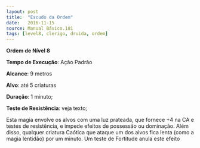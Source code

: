 ```yaml
---
layout: post
title:  "Escudo da Ordem"
date:   2016-11-15
source: Manual Básico.181
tags: [level8, clerigo, druida, ordem]
---
```


**Ordem de Nível 8**

**Tempo de Execução**: Ação Padrão

**Alcance**: 9 metros

**Alvo**: até 5 criaturas

**Duração**: 1 minuto;

**Teste de Resistência**: veja texto;

Esta magia envolve os alvos com uma luz prateada, que fornece +4 na CA e testes de resistência, e impede efeitos de possessão ou dominação.
Além disso, qualquer criatura Caótica que ataque um dos alvos fica lenta (como a magia lentidão) por um minuto. Um teste de Fortitude anula este efeito